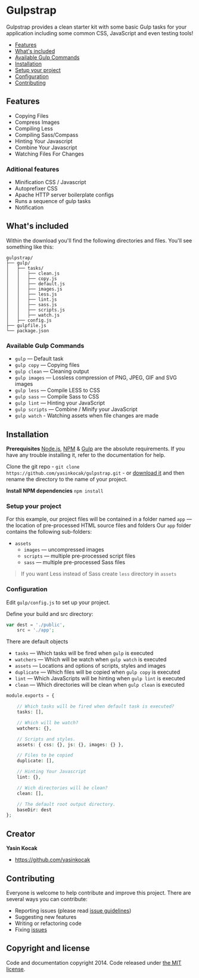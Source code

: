 # Gulpstrap
Gulpstrap provides a clean starter kit with some basic Gulp tasks for your application including some common CSS, JavaScript and even testing tools!

- [Features](#features)
- [What's included](#whatsincluded)
- [Available Gulp Commands](#gulpcommands)
- [Installation](#installation)
- [Setup your project](#setup)
- [Configuration](@configuration)
- [Contributing](#contributing)

<a name="features"></a>
## Features
* Copying Files
* Compress Images
* Compiling Less
* Compiling Sass/Compass
* Hinting Your Javascript
* Combine Your Javascript
* Watching Files For Changes

### Aditional features
* Minification CSS / Javascript
* Autoprefixer CSS
* Apache HTTP server boilerplate configs
* Runs a sequence of gulp tasks
* Notification

<a name="whatsincluded"></a>
## What's included

Within the download you'll find the following directories and files. You'll see something like this:

```
gulpstrap/
├── gulp/
│   ├── tasks/
│   │   ├── clean.js
│   │   ├── copy.js
│   │   ├── default.js
│   │   ├── images.js
│   │   ├── less.js
│   │   ├── lint.js
│   │   ├── sass.js
│   │   ├── scripts.js
│   │   ├── watch.js
│   ├── config.js
├── gulpfile.js
└── package.json
```
<a name="gulpcommands"></a>
### Available Gulp Commands
* `gulp` — Default task
* `gulp copy` — Copying files
* `gulp clean` — Cleaning output
* `gulp images` — Lossless compression of PNG, JPEG, GIF and SVG images
* `gulp less` — Compile LESS to CSS
* `gulp sass` — Compile Sass to CSS
* `gulp lint` — Hinting your JavaScript
* `gulp scripts` — Combine / Minify your JavaScript
* `gulp watch` - Watching assets when file changes are made

<a name="installation"></a>
## Installation
**Prerequisites**
[Node.js](http://nodejs.org/download/), [NPM](https://www.npmjs.org/) & [Gulp](http://gulpjs.com/) are the absolute requirements. If you have any trouble installing it, refer to the documentation for help.

Clone the git repo - `git clone https://github.com/yasinkocak/gulpstrap.git` - or [download it](https://github.com/yasinkocak/gulpstrap/archive/master.zip) and then rename the directory to the name of your project.

**Install NPM dependencies**
``
npm install
``
<a name="setup"></a>
### Setup your project
For this example, our project files will be contained in a folder named 
`app` — the location of pre-processed HTML source files and folders
Our `app` folder contains the following sub-folders:

* `assets`
  * `images` — uncompressed images
  * `scripts` — multiple pre-processed script files
  * `sass` — multiple pre-processed Sass files

> If you want Less instead of Sass
> create `less` directory in `assets`

<a name="configuration"></a>
### Configuration
Edit `gulp/config.js` to set up your project.

Define your build and src directory:
```php
var dest = './public',
	src = './app';
```

There are default objects

* `tasks` — Which tasks will be fired when `gulp` is executed
* `watchers` — Which will be watch when `gulp watch` is executed
* `assets` — Locations and options of scripts, styles and images
* `duplicate` — Which files will be copied when `gulp copy` is executed
* `lint` — Which JavaScripts will be hinting when `gulp lint` is executed
* `clean` — Which directories will be clean when `gulp clean` is executed
```php
module.exports = {

	// Which tasks will be fired when default task is executed?
	tasks: [],

	// Which will be watch?
	watchers: {},

	// Scripts and styles.
	assets: { css: {}, js: {}, images: {} },

	// Files to be copied
	duplicate: [],

	// Hinting Your Javascript
	lint: {},

	// Wich directories will be clean?
	clean: [],

	// The default root output directory.
	baseDir: dest
};
```

## Creator

**Yasin Kocak**

- <https://github.com/yasinkocak>

<a name="contributing"></a>
## Contributing

Everyone is welcome to help contribute and improve this project. There are several ways you can contribute:

* Reporting issues (please read [issue guidelines](https://github.com/necolas/issue-guidelines))
* Suggesting new features
* Writing or refactoring code
* Fixing [issues](https://github.com/yasinkocak/gulpstrap/issues)

## Copyright and license

Code and documentation copyright 2014. Code released under [the MIT license](LICENSE).
